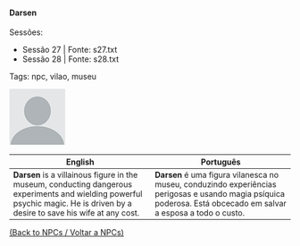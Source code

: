 
#### Darsen

Sessões:  
- Sessão 27 | Fonte: s27.txt  
- Sessão 28 | Fonte: s28.txt

Tags: npc, vilao, museu

![Darsen](docs/dm/npc/blank.png)

| English | Português |
|---------|-----------|
| **Darsen** is a villainous figure in the museum, conducting dangerous experiments and wielding powerful psychic magic. He is driven by a desire to save his wife at any cost. | **Darsen** é uma figura vilanesca no museu, conduzindo experiências perigosas e usando magia psíquica poderosa. Está obcecado em salvar a esposa a todo o custo. |

[(Back to NPCs / Voltar a NPCs)](npcs_list.md)



















